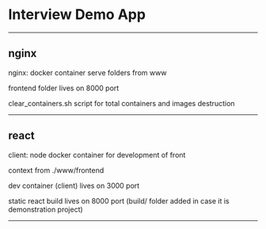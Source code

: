 # Interview Demo App
___

## nginx

nginx: docker container serve folders from www

frontend folder lives on 8000 port

clear_containers.sh script for total containers and images destruction
___

## react

client: node docker container for development of front

context from ./www/frontend

dev container (client) lives on 3000 port

static react build lives on 8000 port (build/ folder added in case it is demonstration project)
___
